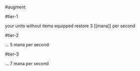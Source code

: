 #augment 

#tier-1 

your units without items equipped restore 3 [[mana]] per second

#tier-2 

... 5 mana per second

#tier-3 

... 7 mana per second